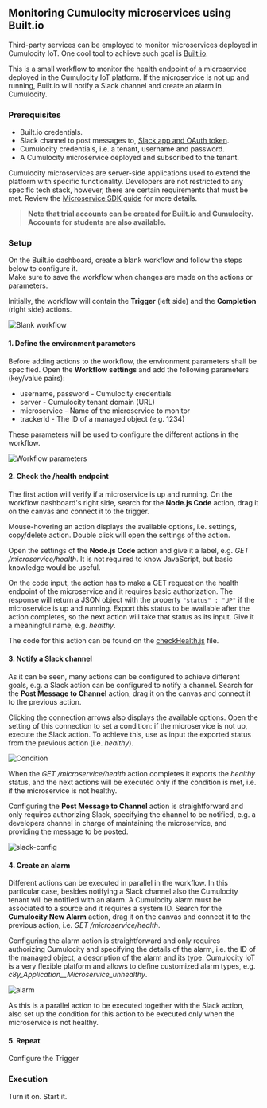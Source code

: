 ## Monitoring Cumulocity microservices using Built.io

Third-party services can be employed to monitor microservices deployed in Cumulocity IoT. One cool tool to achieve such goal is [Built.io](https://www.built.io/).

This is a small workflow to monitor the health endpoint of a microservice deployed in the Cumulocity IoT platform. If the microservice is not up and running, Built.io will notify a Slack channel and create an alarm in Cumulocity.

### Prerequisites

*   Built.io credentials.
*   Slack channel to post messages to, [Slack app and OAuth token](https://slack.dev/node-slack-sdk/getting-started).
*   Cumulocity credentials, i.e. a tenant, username and password.
*   A Cumulocity microservice deployed and subscribed to the tenant.

Cumulocity microservices are server-side applications used to extend the platform with specific functionality. Developers are not restricted to any specific tech stack, however, there are certain requirements that must be met. Review the [Microservice SDK guide](https://cumulocity.com/guides/microservice-sdk/introduction/) for more details.

> **Note that trial accounts can be created for Built.io and Cumulocity.<br>Accounts for students are also available.**

### Setup

On the Built.io dashboard, create a blank workflow and follow the steps below to configure it.<br>
Make sure to save the workflow when changes are made on the actions or parameters.

Initially, the workflow will contain the **Trigger** (left side) and the **Completion** (right side) actions.

![Blank workflow](/img/blank-workflow.png)

#### 1. Define the environment parameters

Before adding actions to the workflow, the environment parameters shall be specified. Open the **Workflow settings** and add the following parameters (key/value pairs):

*   username, password - Cumulocity credentials
*   server - Cumulocity tenant domain (URL)
*   microservice - Name of the microservice to monitor
*   trackerId - The ID of a managed object (e.g. 1234)

These parameters will be used to configure the different actions in the workflow.

![Workflow parameters](/img/workflow-parameters.png)

#### 2. Check the /health endpoint

The first action will verify if a microservice is up and running. On the workflow dashboard's right side, search for the **Node.js Code** action, drag it on the canvas and connect it to the trigger.

Mouse-hovering an action displays the available options, i.e. settings, copy/delete action. Double click will open the settings of the action.

Open the settings of the **Node.js Code** action and give it a label, e.g. *GET /microservice/health*.
It is not required to know JavaScript, but basic knowledge would be useful.

On the code input, the action has to make a GET request on the health endpoint of the microservice and it requires basic authorization. The response will return a JSON object with the property `"status" : "UP"` if the microservice is up and running. Export this status to be available after the action completes, so the next action will take that status as its input. Give it a meaningful name, e.g. *healthy*.

The code for this action can be found on the [checkHealth.js](src/checkHealth.js) file.

#### 3. Notify a Slack channel

As it can be seen, many actions can be configured to achieve different goals, e.g. a Slack action can be configured to notify a channel.
Search for the **Post Message to Channel** action, drag it on the canvas and connect it to the previous action.

Clicking the connection arrows also displays the available options. Open the setting of this connection to set a condition: if the microservice is not up, execute the Slack action. To achieve this, use as input the exported status from the previous action (i.e. *healthy*).

![Condition](/img/condition.png)

When the *GET /microservice/health* action completes it exports the *healthy* status, and the next actions will be executed only if the condition is met, i.e. if the microservice is not healthy.

Configuring the **Post Message to Channel** action is straightforward and only requires authorizing Slack, specifying the channel to be notified, e.g. a developers channel in charge of maintaining the microservice, and providing the message to be posted.

![slack-config](/img/slack-config.png)

#### 4. Create an alarm

Different actions can be executed in parallel in the workflow. In this particular case, besides notifying a Slack channel also the Cumulocity tenant will be notified with an alarm. A Cumulocity alarm must be associated to a source and it requires a system ID.
Search for the **Cumulocity New Alarm** action, drag it on the canvas and connect it to the previous action, i.e. *GET /microservice/health*.

Configuring the alarm action is straightforward and only requires authorizing Cumulocity and specifying the details of the alarm, i.e. the ID of the managed object, a description of the alarm and its type. Cumulocity IoT is a very flexible platform and allows to define customized alarm types, e.g. *c8y_Application__Microservice_unhealthy*.

![alarm](/img/alarm.png)

As this is a parallel action to be executed together with the Slack action, also set up the condition for this action to be executed only when the microservice is not healthy.

#### 5. Repeat

Configure the Trigger



### Execution

Turn it on. Start it.
